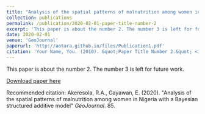 ```yaml
---
title: "Analysis of the spatial patterns of malnutrition among women in Nigeria with a Bayesian structured additive model"
collection: publications
permalink: /publication/2020-02-01-paper-title-number-2
excerpt: 'This paper is about the number 2. The number 3 is left for future work.'
date: 2020-02-01
venue: 'GeoJournal'
paperurl: 'http://aotara.github.io/files/Publication1.pdf'
citation: 'Your Name, You. (2010). &quot;Paper Title Number 2.&quot; <i>Journal 1</i>. 1(2).'
---
```

This paper is about the number 2. The number 3 is left for future work.

[Download paper here](http://aotara.github.io/files/Publication1.pdf)

Recommended citation: Akeresola, R.A., Gayawan, E. (2020). "Analysis of the spatial patterns of malnutrition among women in Nigeria with a Bayesian structured additive model" <i>GeoJournal</i>. 85.
